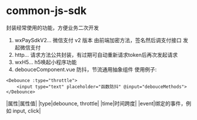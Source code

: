 # common-js-sdk
封装经常使用的功能，方便业务二次开发
1.  wxPaySdkV2... 微信支付 v2 版本  由前端加密方法，签名然后调支付接口 发起微信支付
2.  http... 请求方法公共封装，有过期可自动重新请求token后再次发起请求
3.  wxH5...  h5唤起小程序功能
4.  debouceComponent.vue  防抖，节流通用抽象组件
使用例子: 
```
<Debounce :type="throttle">
    <input type="text" placeholder="函数防抖" @input="debouceMethods">
</Debounce>
```

|属性|属性值|
|type|debounce, throttle|
|time|时间跨度|
|event|绑定的事件，例如 input, click|
